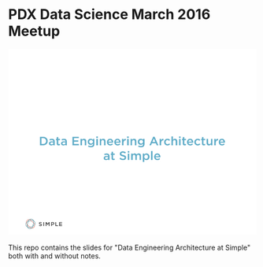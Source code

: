 # PDX Data Science March 2016 Meetup

![dataarch](SimpleDataArch.jpg)

This repo contains the slides for "Data Engineering Architecture at Simple" both with and without notes. 
